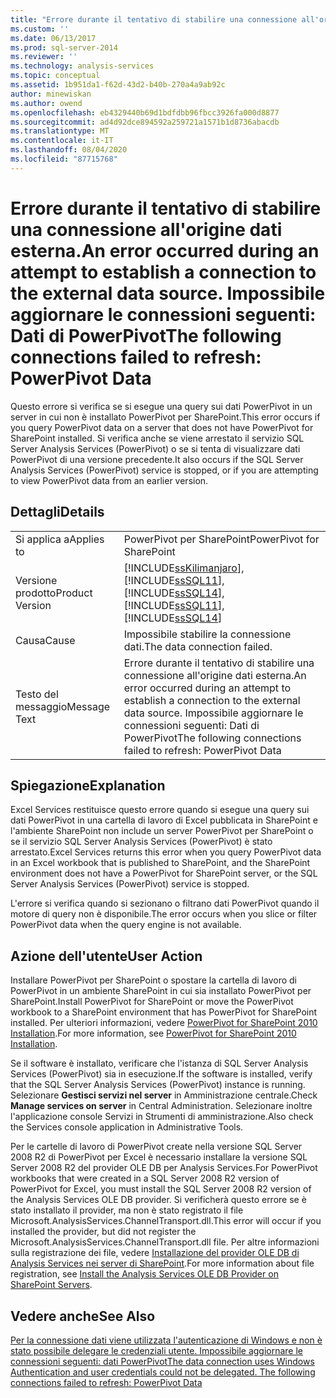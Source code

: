 ```yaml
---
title: "Errore durante il tentativo di stabilire una connessione all'origine dati esterna. Impossibile aggiornare le connessioni seguenti: dati PowerPivot | Microsoft Docs"
ms.custom: ''
ms.date: 06/13/2017
ms.prod: sql-server-2014
ms.reviewer: ''
ms.technology: analysis-services
ms.topic: conceptual
ms.assetid: 1b951da1-f62d-43d2-b40b-270a4a9ab92c
author: minewiskan
ms.author: owend
ms.openlocfilehash: eb4329440b69d1bdfdbb96fbcc3926fa000d8877
ms.sourcegitcommit: ad4d92dce894592a259721a1571b1d8736abacdb
ms.translationtype: MT
ms.contentlocale: it-IT
ms.lasthandoff: 08/04/2020
ms.locfileid: "87715768"
---
```

# <a name="an-error-occurred-during-an-attempt-to-establish-a-connection-to-the-external-data-source-the-following-connections-failed-to-refresh-powerpivot-data"></a><span data-ttu-id="95217-103">Errore durante il tentativo di stabilire una connessione all'origine dati esterna.</span><span class="sxs-lookup"><span data-stu-id="95217-103">An error occurred during an attempt to establish a connection to the external data source.</span></span> <span data-ttu-id="95217-104">Impossibile aggiornare le connessioni seguenti: Dati di PowerPivot</span><span class="sxs-lookup"><span data-stu-id="95217-104">The following connections failed to refresh: PowerPivot Data</span></span>
  <span data-ttu-id="95217-105">Questo errore si verifica se si esegue una query sui dati PowerPivot in un server in cui non è installato PowerPivot per SharePoint.</span><span class="sxs-lookup"><span data-stu-id="95217-105">This error occurs if you query PowerPivot data on a server that does not have PowerPivot for SharePoint installed.</span></span> <span data-ttu-id="95217-106">Si verifica anche se viene arrestato il servizio SQL Server Analysis Services (PowerPivot) o se si tenta di visualizzare dati PowerPivot di una versione precedente.</span><span class="sxs-lookup"><span data-stu-id="95217-106">It also occurs if the SQL Server Analysis Services (PowerPivot) service is stopped, or if you are attempting to view PowerPivot data from an earlier version.</span></span>  
  
## <a name="details"></a><span data-ttu-id="95217-107">Dettagli</span><span class="sxs-lookup"><span data-stu-id="95217-107">Details</span></span>  
  
|||  
|-|-|  
|<span data-ttu-id="95217-108">Si applica a</span><span class="sxs-lookup"><span data-stu-id="95217-108">Applies to</span></span>|<span data-ttu-id="95217-109">PowerPivot per SharePoint</span><span class="sxs-lookup"><span data-stu-id="95217-109">PowerPivot for SharePoint</span></span>|  
|<span data-ttu-id="95217-110">Versione prodotto</span><span class="sxs-lookup"><span data-stu-id="95217-110">Product Version</span></span>|[!INCLUDE[ssKilimanjaro](../../includes/sskilimanjaro-md.md)]<span data-ttu-id="95217-111">, [!INCLUDE[ssSQL11](../../includes/sssql11-md.md)], [!INCLUDE[ssSQL14](../../includes/sssql14-md.md)]</span><span class="sxs-lookup"><span data-stu-id="95217-111">, [!INCLUDE[ssSQL11](../../includes/sssql11-md.md)], [!INCLUDE[ssSQL14](../../includes/sssql14-md.md)]</span></span>|  
|<span data-ttu-id="95217-112">Causa</span><span class="sxs-lookup"><span data-stu-id="95217-112">Cause</span></span>|<span data-ttu-id="95217-113">Impossibile stabilire la connessione dati.</span><span class="sxs-lookup"><span data-stu-id="95217-113">The data connection failed.</span></span>|  
|<span data-ttu-id="95217-114">Testo del messaggio</span><span class="sxs-lookup"><span data-stu-id="95217-114">Message Text</span></span>|<span data-ttu-id="95217-115">Errore durante il tentativo di stabilire una connessione all'origine dati esterna.</span><span class="sxs-lookup"><span data-stu-id="95217-115">An error occurred during an attempt to establish a connection to the external data source.</span></span> <span data-ttu-id="95217-116">Impossibile aggiornare le connessioni seguenti: Dati di PowerPivot</span><span class="sxs-lookup"><span data-stu-id="95217-116">The following connections failed to refresh: PowerPivot Data</span></span>|  
  
## <a name="explanation"></a><span data-ttu-id="95217-117">Spiegazione</span><span class="sxs-lookup"><span data-stu-id="95217-117">Explanation</span></span>  
 <span data-ttu-id="95217-118">Excel Services restituisce questo errore quando si esegue una query sui dati PowerPivot in una cartella di lavoro di Excel pubblicata in SharePoint e l'ambiente SharePoint non include un server PowerPivot per SharePoint o se il servizio SQL Server Analysis Services (PowerPivot) è stato arrestato.</span><span class="sxs-lookup"><span data-stu-id="95217-118">Excel Services returns this error when you query PowerPivot data in an Excel workbook that is published to SharePoint, and the SharePoint environment does not have a PowerPivot for SharePoint server, or the SQL Server Analysis Services (PowerPivot) service is stopped.</span></span>  
  
 <span data-ttu-id="95217-119">L'errore si verifica quando si sezionano o filtrano dati PowerPivot quando il motore di query non è disponibile.</span><span class="sxs-lookup"><span data-stu-id="95217-119">The error occurs when you slice or filter PowerPivot data when the query engine is not available.</span></span>  
  
## <a name="user-action"></a><span data-ttu-id="95217-120">Azione dell'utente</span><span class="sxs-lookup"><span data-stu-id="95217-120">User Action</span></span>  
 <span data-ttu-id="95217-121">Installare PowerPivot per SharePoint o spostare la cartella di lavoro di PowerPivot in un ambiente SharePoint in cui sia installato PowerPivot per SharePoint.</span><span class="sxs-lookup"><span data-stu-id="95217-121">Install PowerPivot for SharePoint or move the PowerPivot workbook to a SharePoint environment that has PowerPivot for SharePoint installed.</span></span> <span data-ttu-id="95217-122">Per ulteriori informazioni, vedere [PowerPivot for SharePoint 2010 Installation](../../sql-server/install/powerpivot-for-sharepoint-2010-installation.md).</span><span class="sxs-lookup"><span data-stu-id="95217-122">For more information, see [PowerPivot for SharePoint 2010 Installation](../../sql-server/install/powerpivot-for-sharepoint-2010-installation.md).</span></span>  
  
 <span data-ttu-id="95217-123">Se il software è installato, verificare che l'istanza di SQL Server Analysis Services (PowerPivot) sia in esecuzione.</span><span class="sxs-lookup"><span data-stu-id="95217-123">If the software is installed, verify that the SQL Server Analysis Services (PowerPivot) instance is running.</span></span> <span data-ttu-id="95217-124">Selezionare **Gestisci servizi nel server** in Amministrazione centrale.</span><span class="sxs-lookup"><span data-stu-id="95217-124">Check **Manage services on server** in Central Administration.</span></span> <span data-ttu-id="95217-125">Selezionare inoltre l'applicazione console Servizi in Strumenti di amministrazione.</span><span class="sxs-lookup"><span data-stu-id="95217-125">Also check the Services console application in Administrative Tools.</span></span>  
  
 <span data-ttu-id="95217-126">Per le cartelle di lavoro di PowerPivot create nella versione SQL Server 2008 R2 di PowerPivot per Excel è necessario installare la versione SQL Server 2008 R2 del provider OLE DB per Analysis Services.</span><span class="sxs-lookup"><span data-stu-id="95217-126">For PowerPivot workbooks that were created in a SQL Server 2008 R2 version of PowerPivot for Excel, you must install the SQL Server 2008 R2 version of the Analysis Services OLE DB provider.</span></span> <span data-ttu-id="95217-127">Si verificherà questo errore se è stato installato il provider, ma non è stato registrato il file Microsoft.AnalysisServices.ChannelTransport.dll.</span><span class="sxs-lookup"><span data-stu-id="95217-127">This error will occur if you installed the provider, but did not register the Microsoft.AnalysisServices.ChannelTransport.dll file.</span></span> <span data-ttu-id="95217-128">Per altre informazioni sulla registrazione dei file, vedere [Installazione del provider OLE DB di Analysis Services nei server di SharePoint](../../sql-server/install/install-the-analysis-services-ole-db-provider-on-sharepoint-servers.md).</span><span class="sxs-lookup"><span data-stu-id="95217-128">For more information about file registration, see [Install the Analysis Services OLE DB Provider on SharePoint Servers](../../sql-server/install/install-the-analysis-services-ole-db-provider-on-sharepoint-servers.md).</span></span>  
  
## <a name="see-also"></a><span data-ttu-id="95217-129">Vedere anche</span><span class="sxs-lookup"><span data-stu-id="95217-129">See Also</span></span>  
 [<span data-ttu-id="95217-130">Per la connessione dati viene utilizzata l'autenticazione di Windows e non è stato possibile delegare le credenziali utente. Impossibile aggiornare le connessioni seguenti: dati PowerPivot</span><span class="sxs-lookup"><span data-stu-id="95217-130">The data connection uses Windows Authentication and user credentials could not be delegated. The following connections failed to refresh: PowerPivot Data</span></span>](the-data-connection-user-could-not-be-delegated.md)  
  
  
